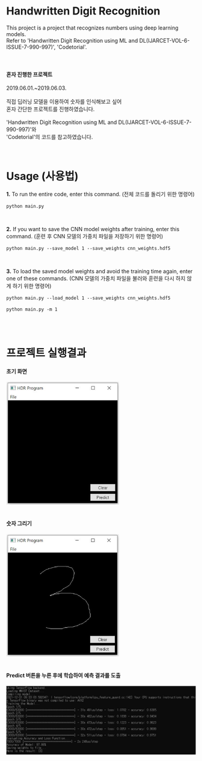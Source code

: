 # Handwritten Digit Recognition
This project is a project that recognizes numbers using deep learning models.<br>
Refer to 'Handwritten Digit Recognition using ML and DL(IJARCET-VOL-6-ISSUE-7-990-997)', 'Codetorial'.<br>
<br>
<br>

#### 혼자 진행한 프로젝트<br>
2019.06.01.~2019.06.03.<br>
<br>
직접 딥러닝 모델을 이용하여 숫자를 인식해보고 싶어<br>
혼자 간단한 프로젝트를 진행하였습니다.<br>
<br>
'Handwritten Digit Recognition using ML and DL(IJARCET-VOL-6-ISSUE-7-990-997)'와<br>
'Codetorial'의 코드를 참고하였습니다.<br>
<br>
<br>

# Usage (사용법) 
**1.** To run the entire code, enter this command. (전체 코드를 돌리기 위한 명령어)
```
python main.py
```
<br>

**2.** If you want to save the CNN model weights after training, enter this command. (훈련 후 CNN 모델의 가중치 파일을 저장하기 위한 명령어)
```
python main.py --save_model 1 --save_weights cnn_weights.hdf5
```  
<br>

**3.** To load the saved model weights and avoid the training time again, enter one of these commands. (CNN 모델의 가중치 파일을 불러와 훈련을 다시 하지 않게 하기 위한 명령어)
```
python main.py --load_model 1 --save_weights cnn_weights.hdf5
```
```
python main.py -m 1
```

<br>
<br>

# 프로젝트 실행결과
#### 초기 화면<br>
<img src="/images/image01.JPG" width="300"><br>
<br>
#### 숫자 그리기<br>
<img src="/images/image02.JPG" width="300"><br>
<br>
#### Predict 버튼을 누른 후에 학습하여 예측 결과를 도출<br>
<img src="/images/image03.JPG" width="600"><br>
<br>
